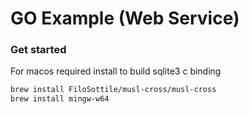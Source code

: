 # GO Example (Web Service)

### Get started

For macos required install to build sqlite3 c binding
```sh
brew install FiloSottile/musl-cross/musl-cross
brew install mingw-w64
```